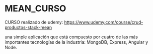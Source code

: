 # MEAN_CURSO
CURSO realizado de udemy:
https://www.udemy.com/course/crud-productos-stack-mean

una simple aplicación que está compuesto por cuatro de las más importantes tecnologías de la industria: MongoDB, Express, Angular y Node.
